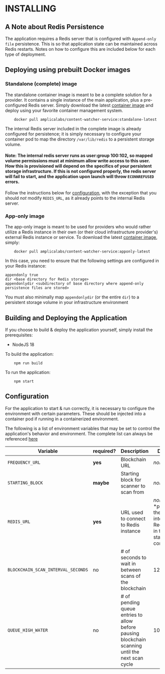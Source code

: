# INSTALLING

## A Note about Redis Persistence

The application requires a Redis server that is configured with `Append-only file` persistence. This is so that application state can be maintained across Redis restarts. Notes on how to configure this are included below for each type of deployment.


## Deploying using prebuilt Docker images

### Standalone (complete) image

The standalone container image is meant to be a complete solution for a provider. It contains a single instance of the main application, plus a pre-configured Redis server. Simply download the latest [container image](https://hub.docker.com/r/amplicalabs/content-watcher-service/) and deploy using your favorite container management system.
```
    docker pull amplicalabs/content-watcher-service:standalone-latest
```

The internal Redis server included in the complete image is already configured for persistence; it is simply necessary to configure your container pod to map the directory `/var/lib/redis` to a persistent storage volume.

#### Note: The internal redis server runs as user:group 100:102, so mapped volume permissions must at minimum allow write access to this user. How this is provisioned will depend on the specifics of your persistent storage infrastructure. If this is not configured properly, the redis server will fail to start, and the application upon launch will throw `ECONNREFUSED` errors.

Follow the instructions below for [configuration](#configuration), with the exception that you should _not_ modify `REDIS_URL`, as it already points to the internal Redis server.

### App-only image

The app-only image is meant to be used for providers who would rather utilize a Redis instance in their own (or their cloud infrastructure provider's) external Redis instance or service. To download the latest [container image](https://hub.docker.com/r/amplicalabs/content-watcher-service/), simply:
```
    docker pull amplicalabs/content-watcher-service:apponly-latest
```
In this case, you need to ensure that the following settings are configured in your Redis instance:
```
appendonly true
dir <base directory for Redis storage>
appendonlydir <subdirectory of base directory where append-only persistence files are stored>
```

You must also minimally map `appendonlydir` (or the entire `dir`) to a persistent storage volume in your infrastructure environment

## Building and Deploying the Application

If you choose to build & deploy the application yourself, simply install the prerequisites:
* NodeJS 18

To build the application:
```
    npm run build
```

To run the application:
```
    npm start
```

## Configuration

For the application to start & run correctly, it is necessary to configure the environment with certain parameters. These should be injected into a container pod if running in a containerized environment.

The following is a list of environment variables that may be set to control the application's behavior and environment. The complete list can always be referenced [here](./env.template)

|Variable|required?|Description|Default|
|-|-|-|-|
|`FREQUENCY_URL`|**yes**|Blockchain URL|_none_|
|`STARTING_BLOCK`|**maybe**|Starting block for scanner to scan from|_none_|
|`REDIS_URL`|**yes**|URL used to connect to Redis instance|_none_<br/>\*preset to the internal Redis URL in the standalone container|
|`BLOCKCHAIN_SCAN_INTERVAL_SECONDS`|no|# of seconds to wait in between scans of the blockchain|12|
|`QUEUE_HIGH_WATER`|no|# of pending queue entries to allow before pausing blockchain scanning until the next scan cycle|1000|
